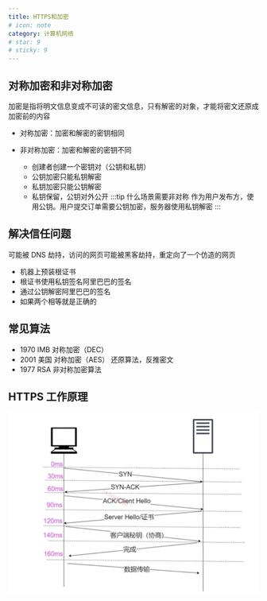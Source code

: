 ```yaml
---
title: HTTPS和加密
# icon: note
category: 计算机网络
# star: 9
# sticky: 9
---
```


## 对称加密和非对称加密

加密是指将明文信息变成不可读的密文信息，只有解密的对象，才能将密文还原成加密前的内容

- 对称加密：加密和解密的密钥相同

- 非对称加密：加密和解密的密钥不同
  - 创建者创建一个密钥对（公钥和私钥）
  - 公钥加密只能私钥解密
  - 私钥加密只能公钥解密
  - 私钥保留，公钥对外公开
    :::tip 什么场景需要非对称
    作为用户发布方，使用公钥。用户提交订单需要公钥加密，服务器使用私钥解密
    :::

## 解决信任问题

可能被 DNS 劫持，访问的网页可能被黑客劫持，重定向了一个仿造的网页

- 机器上预装根证书
- 根证书使用私钥签名阿里巴巴的签名
- 通过公钥解密阿里巴巴的签名
- 如果两个相等就是正确的

## 常见算法

- 1970 IMB 对称加密（DEC）<Badge text="可暴力破解"/>
- 2001 美国 对称加密（AES）<Badge text="可旁攻攻击"/> 还原算法，反推密文
- 1977 RSA 非对称加密算法

## HTTPS 工作原理

![https工作流程](./https工作流程.png)

